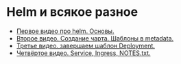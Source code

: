 # Helm и всякое разное

* [Первое видео про helm. Основы.](01-video-theory)
* [Второе видео. Создание чарта. Шаблоны в metadata.](02-video-app-metadata)
* [Третье видео. завершаем шаблон Deployment.](03-video-spec)
* [Четвёртое видео. Service, Ingress, NOTES.txt.](04-video-svc-ingress)
